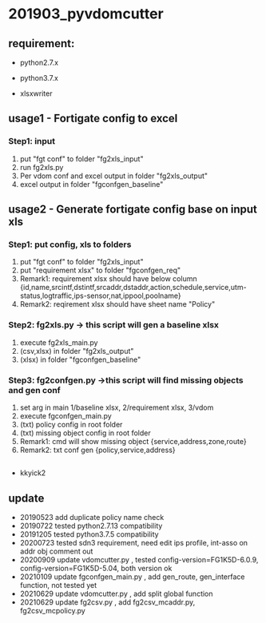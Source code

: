 # 201903_pyvdomcutter

## requirement:
- python2.7.x

- python3.7.x

- xlsxwriter

## usage1 - Fortigate config to excel
### Step1: input
1. put "fgt conf" to folder "fg2xls_input"
2. run fg2xls.py
3. Per vdom conf and excel output in folder "fg2xls_output"
4. excel output in folder "fgconfgen_baseline"

## usage2 - Generate fortigate config base on input xls
### Step1: put config, xls to folders
1. put "fgt conf" to folder "fg2xls_input"
2. put "requirement xlsx" to folder "fgconfgen_req"
3. Remark1: requirement xlsx should have below column
{id,name,srcintf,dstintf,srcaddr,dstaddr,action,schedule,service,utm-status,logtraffic,ips-sensor,nat,ippool,poolname}
4. Remark2: reqirement xlsx should have sheet name "Policy"

### Step2: fg2xls.py -> this script will gen a baseline xlsx
1. execute fg2xls_main.py
2. (csv,xlsx)  in folder "fg2xls_output"
3. (xlsx) in folder "fgconfgen_baseline"

### Step3: fg2confgen.py ->this script will find missing objects and gen conf
1. set arg in main 1/baseline xlsx, 2/requirement xlsx, 3/vdom
2. execute fgconfgen_main.py
3. (txt) policy config in root folder
4. (txt) missing object config in root folder
5. Remark1: cmd will show missing object {service,address,zone,route}
6. Remark2: txt conf gen {policy,service,address}

## 
- kkyick2


## update
- 20190523 add duplicate policy name check
- 20190722 tested python2.7.13 compatibility
- 20191205 tested python3.7.5 compatibility
- 20200723 tested sdn3 requirement, need edit ips profile, int-asso on addr obj comment out
- 20200909 update vdomcutter.py , tested config-version=FG1K5D-6.0.9, config-version=FG1K5D-5.04, both version ok
- 20210109 update fgconfgen_main.py , add gen_route, gen_interface function, not tested yet 
- 20210629 update vdomcutter.py , add split global function
- 20210629 update fg2csv.py , add fg2csv_mcaddr.py, fg2csv_mcpolicy.py
